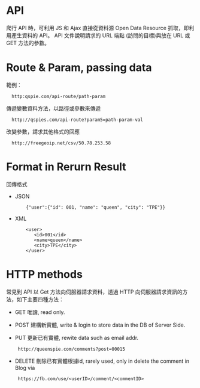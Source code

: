 # API

爬行 API 時，可利用 JS 和 Ajax 直接從資料源 Open Data Resource 抓取，即利用產生資料的 API。
API 文件說明請求的 URL 端點 (訪問的目標)與放在 URL 或 GET 方法的參數。

# Route & Param, passing data

範例：

      http:qspie.com/api-route/path-param
 
傳遞變數資料方法，以路徑或參數來傳遞

      http://qspies.com/api-route?param5=path-param-val
      
改變參數，請求其他格式的回應

      http://freegeoip.net/csv/50.78.253.58
      
# Format in Rerurn Result
      
回傳格式

* JSON

          {"user":{"id": 001, "name": "queen", "city": "TPE"}}

* XML
      
          <user>
             <id>001</id>
             <name>queen</name>
             <city>TPE</city>
          </user>

# HTTP methods

常見到 API 以 Get 方法向伺服器請求資料，透過 HTTP 向伺服器請求資訊的方法，如下主要四種方法：

* GET 唯讀, read only.

* POST 建構新實體, write & login to store data in the DB of Server Side.

* PUT 更新已有實體, rewite data such as email addr.

       http://queenspie.com/comments?post=00015

* DELETE 刪除已有實體根據id, rarely used, only in delete the comment in Blog via 

       https://fb.com/use/<userID>/comment/<commentID>



